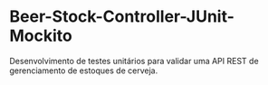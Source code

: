 # Beer-Stock-Controller-JUnit-Mockito
Desenvolvimento de testes unitários para validar uma API REST de gerenciamento de estoques de cerveja.
